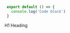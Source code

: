  ```js [file.js]{4-6,7} meta-info=val
  export default () => {
    console.log('Code block')
  }
  ```

   H1 Heading